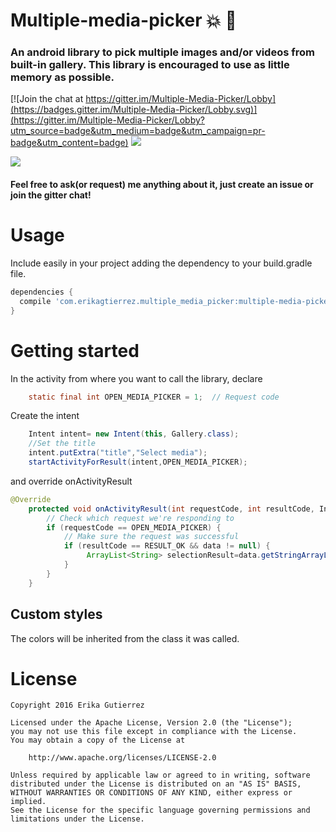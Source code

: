 # Multiple-media-picker :boom: :star2:
### An android library to pick multiple images and/or videos from built-in gallery. This library is encouraged to use as little memory as possible. 

[![Join the chat at https://gitter.im/Multiple-Media-Picker/Lobby](https://badges.gitter.im/Multiple-Media-Picker/Lobby.svg)](https://gitter.im/Multiple-Media-Picker/Lobby?utm_source=badge&utm_medium=badge&utm_campaign=pr-badge&utm_content=badge) ![](https://img.shields.io/badge/license-APACHE%202-ff69b4.svg) 

![](https://raw.githubusercontent.com/erikagtierrez/multiple-media-picker/master/cover.jpg)

#### Feel free to ask(or request) me anything about it, just create an issue or join the gitter chat!

# Usage
Include easily in your project adding the dependency to your build.gradle file.  

```gradle
dependencies {
  compile 'com.erikagtierrez.multiple_media_picker:multiple-media-picker:1.0.0'
}
```
# Getting started
In the activity from where you want to call the library, declare

```java
    static final int OPEN_MEDIA_PICKER = 1;  // Request code
```
Create the intent

```java
    Intent intent= new Intent(this, Gallery.class);
    //Set the title
    intent.putExtra("title","Select media");
    startActivityForResult(intent,OPEN_MEDIA_PICKER);
```

and override onActivityResult 

```java
@Override
    protected void onActivityResult(int requestCode, int resultCode, Intent data) {
        // Check which request we're responding to
        if (requestCode == OPEN_MEDIA_PICKER) {
            // Make sure the request was successful
            if (resultCode == RESULT_OK && data != null) {
                 ArrayList<String> selectionResult=data.getStringArrayListExtra("result");
            }
        }
    }
```

## Custom styles

The colors will be inherited from the class it was called.

# License

```
Copyright 2016 Erika Gutierrez

Licensed under the Apache License, Version 2.0 (the "License");
you may not use this file except in compliance with the License.
You may obtain a copy of the License at

    http://www.apache.org/licenses/LICENSE-2.0

Unless required by applicable law or agreed to in writing, software
distributed under the License is distributed on an "AS IS" BASIS,
WITHOUT WARRANTIES OR CONDITIONS OF ANY KIND, either express or implied.
See the License for the specific language governing permissions and
limitations under the License.
```
